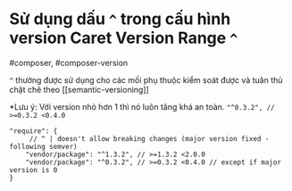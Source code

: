 # Sử dụng dấu `^` trong cấu hình version Caret Version Range `^`
#composer, #composer-version

`^` thường được sử dụng cho các mối phụ thuộc kiểm soát được và tuân thủ chặt chẽ theo [[semantic-versioning]]

*Lưu ý: Với version nhỏ hơn 1 thì nó luôn tăng khá an toàn. `"^0.3.2", // >=0.3.2 <0.4.0 `


```
"require": {
     // ^ | doesn't allow breaking changes (major version fixed - following semver)
    "vendor/package": "^1.3.2", // >=1.3.2 <2.0.0
    "vendor/package": "^0.3.2", // >=0.3.2 <0.4.0 // except if major version is 0
}
```